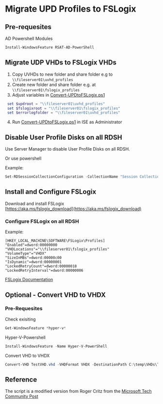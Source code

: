 # Migrate UPD Profiles to FSLogix 

## Pre-requesites

AD Powershell Modules

```powershell
Install-WindowsFeature RSAT-AD-PowerShell
```

## Migrate UDP VHDs to FSLogix VHDs

1. Copy UVHDs to new folder and share folder e.g to `\\fileserver01\uvhd_profiles`
2. Create new folder and share folder e.g. at `\\fileserver01\fslogix_profiles` 
3. Adjust variables in [Convert-UPDtoFSLogix.ps1](Convert-UPDtoFSLogix.ps1)  
  ```powershell 
   set $updroot = "\\fileserver01\uvhd_profiles"  
   set $fslogixroot = "\\fileserver01\fslogix_profiles"  
   set $errorlogfolder = "\\fileserver01\uvhd_profiles"  
   ```
4. Run [Convert-UPDtoFSLogix.ps1](Convert-UPDtoFSLogix.ps1) in ISE as Administrator

## Disable User Profile Disks on all RDSH

Use Server Manager to disable User Profile Disks on all RDSH.

Or use powershell  
 
Example: 
```powershell
Set-RDSessionCollectionConfiguration -CollectionName "Session Collection 02" -DisableUserProfileDisk -ConnectionBroker "RDCB.Contoso.com"
``` 

## Install and Configure FSLogix

Download and install FSLogix   
[https://aka.ms/fslogix_download](https://aka.ms/fslogix_download)


### Configure FSLogix on all RDSH

Example: 
```
[HKEY_LOCAL_MACHINE\SOFTWARE\FSLogix\Profiles]
"Enabled"=dword:00000000
"VHDLocations"="\\fileserver01\fslogix_profiles"
"VolumeType"="VHDX"
"SizeInMBs"=dword:00000c00
"IsDynamic"=dword:00000001
"LockedRetryCount"=dword:00000018
"LockedRetryInterval"=dword:00000006
``` 

[FSLogix Documentation](https://docs.microsoft.com/en-us/fslogix/)


## Optional - Convert VHD to VHDX



### Pre-Requesites

Check exisiting
```powershell
Get-WindowsFeature *hyper-v*
```

Hyper-V-Powershell
```powershell
Install-WindowsFeature -Name Hyper-V-PowerShell
```

Convert VHD to VHDX
```powershell
Convert-VHD TestVHD.vhd -VHDFormat VHDX -DestinationPath C:\temp\VHDs\TestVHDX.vhdx -DeleteSource 
```

## Reference

The script is a modified version from Roger Critz from the [Microsoft Tech Community Post](https://techcommunity.microsoft.com/t5/windows-virtual-desktop/convert-upd-to-fslogix-container/m-p/927214)